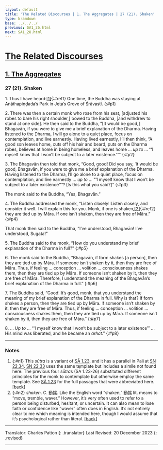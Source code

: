 ```yaml
---
layout: default
title: 'The Related Discourses | 1. The Aggregates | 27 (21). Shaken'
type: kramdown
base: ../../../
previous: SA1_26.html
next: SA1_28.html
---
```


# [The Related Discourses](../index.html)
## [1. The Aggregates](index.html)
### 27 (21). Shaken

1\. Thus I have heard:[\[1\]](#n1){:#ref1} One time, the Buddha was staying at Anāthapiṇḍada’s Park in Jeta’s Grove of Śrāvastī.
{:#p1}

2\. There was then a certain monk who rose from his seat, [adjusted his robes to bare his right shoulder,] bowed to the Buddha, [and withdrew to stand at one side]. He then said to the Buddha, “[It would be good,] Bhagavān, if you were to give me a brief explanation of the Dharma. Having listened to the Dharma, I will go alone to a quiet place, focus on contemplation, and live earnestly. Having lived earnestly, I’ll then think, “A good son leaves home, cuts off his hair and beard, puts on the Dharma robes, believes at home in being homeless, and leaves home … <em>up to</em> … ‘“I myself know that I won’t be subject to a later existence.”’”
{:#p2}

3\. The Bhagavān then told that monk, “Good, good! Did you say, ‘It would be good, Bhagavān, if you were to give me a brief explanation of the Dharma. Having listened to the Dharma, I’ll go alone to a quiet place, focus on contemplation, and live earnestly … <em>up to</em> … “‘I myself know that I won’t be subject to a later existence’”’? [Is this what you said?]”
{:#p3}

The monk said to the Buddha, “Yes, Bhagavān.”


4\. The Buddha addressed the monk, “Listen closely! Listen closely, and consider it well. I will explain this for you. Monk, if one is shaken,[\[2\]](#n2){:#ref2} they are tied up by Māra. If one isn’t shaken, then they are free of Māra.”
{:#p4}

That monk then said to the Buddha, “I’ve understood, Bhagavān! I’ve understood, Sugata!”


5\. The Buddha said to the monk, “How do you understand my brief explanation of the Dharma in full?”
{:#p5}

6\. The monk said to the Buddha, “Bhagavān, if form shakes [a person], then they are tied up by Māra. If someone isn’t shaken by it, then they are free of Māra. Thus, if feeling … conception … volition … consciousness shakes them, then they are tied up by Māra. If someone isn’t shaken by it, then they are free of Māra. Therefore, I understand the meaning of the Bhagavān’s brief explanation of the Dharma in full.”
{:#p6}

7\. The Buddha said, “Good! It’s good, monk, that you understand the meaning of my brief explanation of the Dharma in full. Why is that? If form shakes a person, then they are tied up by Māra. If someone isn’t shaken by it, then they are free of Māra. Thus, if feeling … conception … volition … consciousness shakes them, then they are tied up by Māra. If someone isn’t shaken by it, then they are free of Māra.”
{:#p7}

8\. … <em>Up to</em> … “‘I myself know that I won’t be subject to a later existence’” … His mind was liberated, and he became an <em>arhat</em>.”
{:#p8}

---

### Notes

1. {:#n1} This <em>sūtra</em> is a variant of <a href="SA1_23.html" target="_blank">SĀ 1.23</a>, and it has a parallel in Pali at <a href="https://suttacentral.net/sn22.34" target="_blank">SN 22.34</a>. <a href="https://suttacentral.net/sn22.33" target="_blank">SN 22.33</a> uses the same template but includes a simile not found here. The previous four <em>sūtra</em>s (SĀ 1.23-26) substituted different principles for the monk to contemplate but otherwise employ the same template. See <a href="../01/SA1_23.html" target="_blank">SĀ 1.23</a> for the full passages that were abbreviated here. [\[back\]](#ref1)
2. {:#n2} <em>shaken</em>. C. 動搖. Like the English word “shaken,” 動搖 lit. means to “move, tremble, waver.” However, it’s very often used to refer to a person being disturbed, hesitant, or uncertain.   It can also mean to lose faith or confidence like “waver” often does in English. It’s not entirely clear to me which meaning is intended here, though I would assume that it’s psychological rather than literal. [\[back\]](#ref2)

---

Translator: Charles Patton
{: .translator}
Last Revised: 20 December 2023
{: .revised}

---